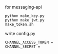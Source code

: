 for messaging-api

```
python make_key.py
python make_jwt.py
make_token.sh
```

write config.py

```
CHANNEL_ACCESS_TOKEN =
CHANNEL_SECRET =
```
